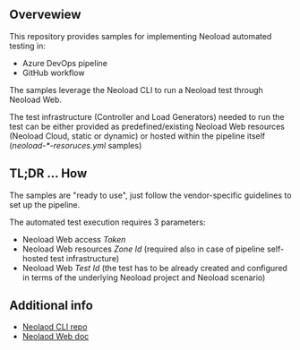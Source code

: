 
## Overvewiew
This repository provides samples for implementing Neoload automated testing in:
* Azure DevOps pipeline
* GitHub workflow

The samples leverage the Neoload CLI to run a Neoload test through Neoload Web.

The test infrastructure (Controller and Load Generators) needed to run the test can be either provided as predefined/existing Neoload Web resources (Neoload Cloud, static or dynamic) or hosted within the pipeline itself (*neoload-\*-resoruces.yml* samples)

## TL;DR ... How
The samples are "ready to use", just follow the vendor-specific guidelines to set up the pipeline.

The automated test execution requires 3 parameters:

* Neoload Web access *Token*
* Neoload Web resources *Zone Id* (required also in case of pipeline self-hosted test infrastructure)
* Neoload Web *Test Id* (the test has to be already created and configured in terms of the underlying Neoload project and Neoload scenario)


## Additional info
* [Neolaod CLI repo](https://github.com/Neotys-Labs/neoload-cli/)
* [Neolaod Web doc](https://documentation.tricentis.com/nlweb/latest/en/content/home.htm)
